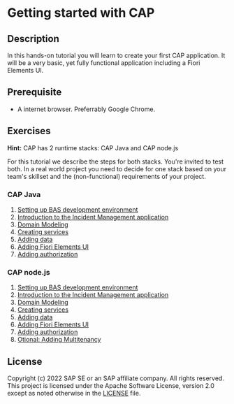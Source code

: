 # Getting started with CAP 

## Description

In this hands-on tutorial you will learn to create your first CAP application. It will be a very basic, yet fully functional application including a Fiori Elements UI.

## Prerequisite

- A internet browser. Preferrably Google Chrome. 

## Exercises

**Hint:** CAP has 2 runtime stacks: CAP Java and CAP node.js

For this tutorial we describe the steps for both stacks. You're invited to test both. In a real world project you need to decide for one stack based on your team's skillset and the (non-functional) requirements of your project.

### CAP Java

1. [Setting up BAS development environment](exercises/01_java_setting_up_bas_dev_environment.md)
2. [Introduction to the Incident Management application](exercises/02_java_introduction_to_incident_management_application.md)
3. [Domain Modeling](exercises/03_java_domain_modeling.md)
4. [Creating services](exercises/04_java_creating_services.md)
5. [Adding data](exercises/05_java_adding_data.md)
6. [Adding Fiori Elements UI](exercises/06_java_adding_fiori_elements.md)
7. [Adding authorization](exercises/07_java_adding_authorization.md)

### CAP node.js

1. [Setting up BAS development environment](exercises/01_node_setting_up_bas_dev_environment.md)
2. [Introduction to the Incident Management application](exercises/02_node_introduction_to_incident_management_application.md)
3. [Domain Modeling](exercises/03_node_domain_modeling.md)
4. [Creating services](exercises/04_node_creating_services.md)
5. [Adding data](exercises/05_node_adding_data.md)
6. [Adding Fiori Elements UI](exercises/06_node_adding_fiori_elements.md)
7. [Adding authorization](exercises/07_node_adding_authorization.md)
8. [Otional: Adding Multitenancy](exercises/08_node_optional_add_multitenancy.md)


<!-- />
Comments
<!-->

## License

Copyright (c) 2022 SAP SE or an SAP affiliate company. All rights reserved. This project is licensed under the Apache Software License, version 2.0 except as noted otherwise in the [LICENSE](LICENSES/Apache-2.0.txt) file.
